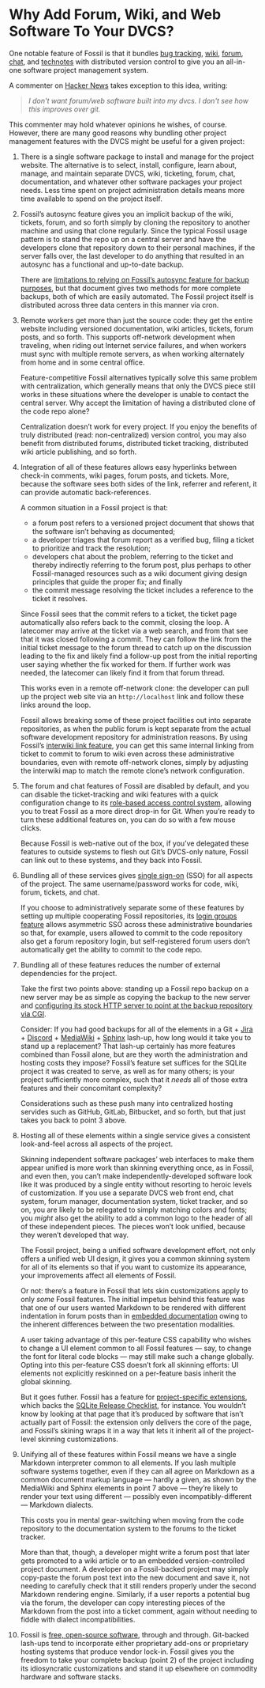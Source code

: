 # Why Add Forum, Wiki, and Web Software To Your DVCS?

One notable feature of Fossil is that it bundles
[bug tracking](./bugtheory.wiki),
[wiki](./wikitheory.wiki),
[forum](./forum.wiki),
[chat](./chat.md), and
[technotes](./event.wiki)
with distributed version control to give you an
all-in-one software project management system.

A commenter on [Hacker News](https://news.ycombinator.com/item?id=27437895)
takes exception to this idea, writing:

>  *I don't want forum/web software built into my dvcs.*
>  *I don't see how this improves over git.*

This commenter may hold whatever opinions he wishes, of course.
However, there are many good reasons why bundling other project management
features with the DVCS might be useful for a given project:

  1.  There is a single software package to install and manage for the
      project website.
      The alternative is to select, install, configure, learn about,
      manage, and maintain separate DVCS, wiki,
      ticketing, forum,
      chat, documentation, and whatever other software packages your project needs.
      Less time spent on project administration details means more
      time available to spend on the project itself.

  2.  Fossil’s autosync feature gives you an implicit backup of the
      wiki, tickets, forum, and so forth simply by cloning the
      repository to another machine and using that clone regularly.
      Since the typical Fossil usage pattern is to stand the repo up on a
      central server and have the developers clone that repository down
      to their personal machines, if the server falls over, the last
      developer to do anything that resulted in an autosync has a
      functional and up-to-date backup.

      There are [limitations to relying on Fossil’s autosync feature for
      backup purposes](./backup.md), but that document gives two methods
      for more complete backups, both of which are easily automated. The
      Fossil project itself is distributed across three data centers in
      this manner via cron.

  3.  Remote workers get more than just the source code:
      they get the entire website including versioned documentation,
      wiki articles, tickets, forum posts, and so forth. This supports
      off-network development when traveling, when riding out Internet
      service failures, and when workers must sync with multiple remote
      servers, as when working alternately from home and in some central
      office.

      Feature-competitive Fossil alternatives typically solve this same
      problem with centralization, which generally means that only the
      DVCS piece still works in these situations where the developer is
      unable to contact the central server. Why accept the limitation of
      having a distributed clone of the code repo alone?

      Centralization doesn’t work for every project. If you enjoy the
      benefits of truly distributed (read: non-centralized) version
      control, you may also benefit from distributed forums, distributed
      ticket tracking, distributed wiki article publishing, and so
      forth.

  4.  Integration of all of these features allows easy hyperlinks between 
      check-in comments, wiki pages, forum posts, and tickets. More,
      because the software sees both sides of the link, referrer and
      referent, it can provide automatic back-references.

      A common situation in a Fossil project is that:

      * a forum post refers to a versioned project document that shows
        that the software isn’t behaving as documented;
      * a developer triages that forum report as a verified bug, filing
        a ticket to prioritize and track the resolution;
      * developers chat about the problem, referring to the ticket and
        thereby indirectly referring to the forum post, plus perhaps to
        other Fossil-managed resources such as a wiki document giving
        design principles that guide the proper fix; and finally
      * the commit message resolving the ticket includes a reference to
        the ticket it resolves.

      Since Fossil sees that the commit refers to a ticket, the ticket
      page automatically also refers back to the commit, closing the
      loop. A latecomer may arrive at the ticket via a web search, and
      from that see that it was closed following a commit. They can
      follow the link from the initial ticket message to the forum
      thread to catch up on the discussion leading to the fix and likely
      find a follow-up post from the initial reporting user saying
      whether the fix worked for them. If further work was needed, the
      latecomer can likely find it from that forum thread.

      This works even in a remote off-network clone: the developer can
      pull up the project web site via an `http://localhost` link and
      follow these links around the loop.

      Fossil allows breaking some of these project facilities out into
      separate repositories, as when the public forum is kept separate
      from the actual software development repository for administration
      reasons. By using Fossil’s [interwiki link
      feature](./interwiki.md), you can get this same internal linking
      from ticket to commit to forum to wiki even across these
      administrative  boundaries, even with remote off-network clones,
      simply by adjusting the interwiki map to match the remote clone’s
      network configuration.

  5.  The forum and chat features of Fossil are disabled by default, and
      you can disable the ticket-tracking and wiki features with a quick
      configuration change to its [role-based access control
      system](./caps/), allowing you to treat Fossil as a more direct
      drop-in for Git. When you’re ready to turn these additional features on, you
      can do so with a few mouse clicks.

      Because Fossil is web-native out of the box, if you’ve delegated
      these features to outside systems to flesh out Git’s DVCS-only
      nature, Fossil can link out to these systems, and they back into
      Fossil.

  6.  Bundling all of these services gives [single sign-on][SSO] (SSO) for all
      aspects of the project.  The same username/password works for code,
      wiki, forum, tickets, and chat.

      If you choose to administratively separate some of these features
      by setting up multiple cooperating Fossil repositories, its [login
      groups feature](./caps/login-groups.md) allows asymmetric SSO
      across these administrative boundaries so that, for example, users
      allowed to commit to the code repository also get a forum
      repository login, but self-registered forum users don’t
      automatically get the ability to commit to the code repo.

  7.  Bundling all of these features reduces the number of external
      dependencies for the project.

      Take the first two points above: standing up a Fossil repo backup
      on a new server may be as simple as copying the backup to the new
      server and [configuring its stock HTTP server to point at the
      backup repository via CGI](./server/any/cgi.md).

      Consider: If you had good backups for all of the elements in a
      Git + [Jira] + [Discord] + [MediaWiki] + [Sphinx] lash-up, how long
      would it take you to stand up a replacement? That lash-up
      certainly has more features combined than Fossil alone, but are
      they worth the administration and hosting costs they impose?
      Fossil’s feature set suffices for the SQLite project it was
      created to serve, as well as for many others; is your project
      sufficiently more complex, such that it *needs* all of those extra
      features and their concomitant complexity?

      Considerations such as these push many into centralized hosting
      servides such as GitHub, GitLab, Bitbucket, and so forth, but that
      just takes you back to point 3 above.

  8.  Hosting all of these elements within a single service gives a
      consistent look-and-feel across all aspects of the project.

      Skinning independent software packages’ web interfaces to make
      them appear unified is more work than skinning everything once, as
      in Fossil, and even then, you can’t make independently-developed
      software look like it was produced by a single entity without
      resorting to heroic levels of customization. If you use a separate
      DVCS web front end, chat system, forum manager, documentation
      system, ticket tracker, and so on, you are likely to be relegated
      to simply matching colors and fonts; you *might* also get the
      ability to add a common logo to the header of all of these
      independent pieces. The pieces won’t look unified, because they
      weren’t developed that way.

      The Fossil project, being a unified software development effort,
      not only offers a unified web UI design, it gives you a common
      skinning system for all of its elements so that if you want to
      customize its appearance, your improvements affect all elements of
      Fossil.

      Or not: there’s a feature in Fossil that lets skin customizations
      apply to only *some* Fossil features. The initial impetus behind
      this feature was that one of our users wanted Markdown to be
      rendered with different indentation in forum posts than in
      [embedded documentation][edoc] owing to the inherent differences between
      the two presentation modalities.

      A user taking advantage of this per-feature CSS capability who
      wishes to change a UI element common to all Fossil features — say,
      to change the font for literal code blocks — may still make such a
      change globally. Opting into this per-feature CSS doesn’t fork all
      skinning efforts: UI elements not explicitly reskinned on a
      per-feature basis inherit the global skinning.

      But it goes futher. Fossil has a feature for [project-specific
      extensions](./serverext.wiki), which backs the [SQLite Release
      Checklist][srckl], for instance. You wouldn’t know by looking at
      that page that it’s produced by software that isn’t actually part
      of Fossil: the extension only delivers the core of the page,
      and Fossil’s skining wraps it in a way that lets it inherit all of
      the project-level skinning customizations.

  9.  Unifying all of these features within Fossil
      means we have a single Markdown interpreter common to all
      elements. If you lash multiple software systems together, even if
      they can all agree on Markdown as a common document markup
      language — hardly a given, as shown by the MediaWiki and Sphinx
      elements in point 7 above — they’re likely to render your text
      using different — possibly even incompatibly-different — Markdown
      dialects.

      This costs you in mental gear-switching when moving from the code
      repository to the documentation system to the forums to the ticket
      tracker.

      More than that, though, a developer might write a forum post that later gets
      promoted to a wiki article or to an embedded version-controlled
      project document. A developer on a Fossil-backed project may simply copy-paste the forum post
      text into the new document and save it, not needing to carefully
      check that it still renders properly under the second Markdown
      rendering engine. Similarly, if a user reports a potential bug via
      the forum, the developer can copy interesting pieces of the
      Markdown from the post into a ticket comment, again without
      needing to fiddle with dialect incompatibilities.

  10. Fossil is [free, open-source software](../COPYRIGHT-BSD2.txt),
      through and through. Git-backed lash-ups tend to incorporate
      either proprietary add-ons or proprietary hosting systems that
      produce vendor lock-in. Fossil gives you the freedom to take your
      complete backup (point 2) of the project including its
      idiosyncratic customizations and stand it up elsewhere on
      commodity hardware and software stacks.

[Discord]:   https://discord.com/
[edoc]:      ./embeddeddoc.wiki
[Jira]:      https://www.atlassian.com/software/jira
[MediaWiki]: https://www.mediawiki.org/
[Sphinx]:    https://www.sphinx-doc.org/en/master/
[SSO]:       https://en.wikipedia.org/wiki/Single_sign-on
[srckl]:     https://www.sqlite.org/src/ext/checklist/top/index
